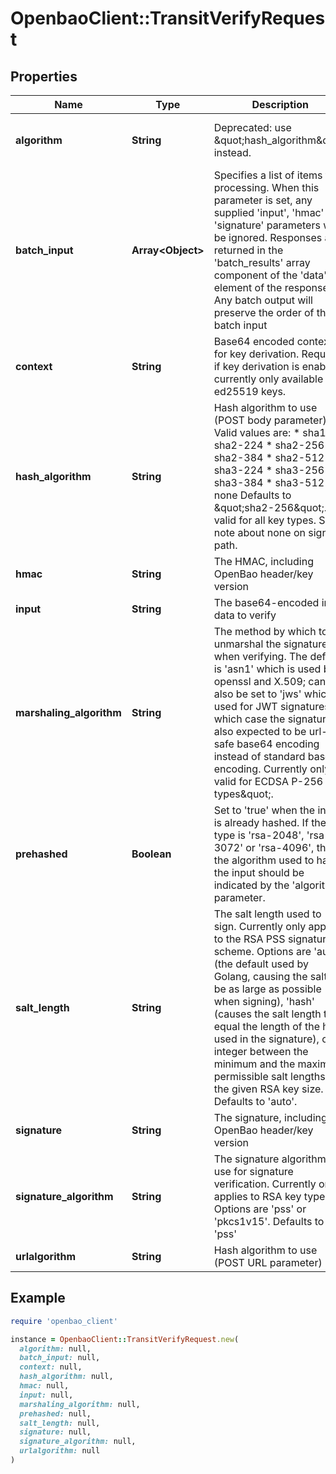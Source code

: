 # OpenbaoClient::TransitVerifyRequest

## Properties

| Name | Type | Description | Notes |
| ---- | ---- | ----------- | ----- |
| **algorithm** | **String** | Deprecated: use \&quot;hash_algorithm\&quot; instead. | [optional][default to &#39;sha2-256&#39;] |
| **batch_input** | **Array&lt;Object&gt;** | Specifies a list of items for processing. When this parameter is set, any supplied &#39;input&#39;, &#39;hmac&#39; or &#39;signature&#39; parameters will be ignored. Responses are returned in the &#39;batch_results&#39; array component of the &#39;data&#39; element of the response. Any batch output will preserve the order of the batch input | [optional] |
| **context** | **String** | Base64 encoded context for key derivation. Required if key derivation is enabled; currently only available with ed25519 keys. | [optional] |
| **hash_algorithm** | **String** | Hash algorithm to use (POST body parameter). Valid values are: * sha1 * sha2-224 * sha2-256 * sha2-384 * sha2-512 * sha3-224 * sha3-256 * sha3-384 * sha3-512 * none Defaults to \&quot;sha2-256\&quot;. Not valid for all key types. See note about none on signing path. | [optional][default to &#39;sha2-256&#39;] |
| **hmac** | **String** | The HMAC, including OpenBao header/key version | [optional] |
| **input** | **String** | The base64-encoded input data to verify | [optional] |
| **marshaling_algorithm** | **String** | The method by which to unmarshal the signature when verifying. The default is &#39;asn1&#39; which is used by openssl and X.509; can also be set to &#39;jws&#39; which is used for JWT signatures in which case the signature is also expected to be url-safe base64 encoding instead of standard base64 encoding. Currently only valid for ECDSA P-256 key types\&quot;. | [optional][default to &#39;asn1&#39;] |
| **prehashed** | **Boolean** | Set to &#39;true&#39; when the input is already hashed. If the key type is &#39;rsa-2048&#39;, &#39;rsa-3072&#39; or &#39;rsa-4096&#39;, then the algorithm used to hash the input should be indicated by the &#39;algorithm&#39; parameter. | [optional] |
| **salt_length** | **String** | The salt length used to sign. Currently only applies to the RSA PSS signature scheme. Options are &#39;auto&#39; (the default used by Golang, causing the salt to be as large as possible when signing), &#39;hash&#39; (causes the salt length to equal the length of the hash used in the signature), or an integer between the minimum and the maximum permissible salt lengths for the given RSA key size. Defaults to &#39;auto&#39;. | [optional][default to &#39;auto&#39;] |
| **signature** | **String** | The signature, including OpenBao header/key version | [optional] |
| **signature_algorithm** | **String** | The signature algorithm to use for signature verification. Currently only applies to RSA key types. Options are &#39;pss&#39; or &#39;pkcs1v15&#39;. Defaults to &#39;pss&#39; | [optional] |
| **urlalgorithm** | **String** | Hash algorithm to use (POST URL parameter) | [optional] |

## Example

```ruby
require 'openbao_client'

instance = OpenbaoClient::TransitVerifyRequest.new(
  algorithm: null,
  batch_input: null,
  context: null,
  hash_algorithm: null,
  hmac: null,
  input: null,
  marshaling_algorithm: null,
  prehashed: null,
  salt_length: null,
  signature: null,
  signature_algorithm: null,
  urlalgorithm: null
)
```

